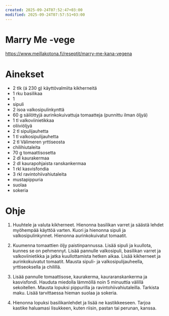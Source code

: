```yaml
---
created: 2025-09-24T07:52:47+03:00
modified: 2025-09-24T07:57:51+03:00
---
```


# Marry Me -vege

https://www.meillakotona.fi/reseptit/marry-me-kana-vegena

# Ainekset

- 2 tlk (á 230 g) käyttövalmiita kikherneitä
- 1 rku basilikaa
- 1
- sipuli
- 2 isoa valkosipulinkynttä
- 60 g säilöttyjä aurinkokuivattuja tomaatteja (punnittu ilman öljyä)
- 1 tl valkoviinietikkaa
- oliiviöljyä
- 2 tl sipulijauhetta
- 1 tl valkosipulijauhetta
- 2 tl Välimeren yrttiseosta
- chilihiutaleita
- 70 g tomaattisosetta
- 2 dl kaurakermaa
- 2 dl kaurapohjaista ranskankermaa
- 1 rkl kasvisfondia
- 3 rkl ravintohiivahiutaleita
- mustapippuria
- suolaa
- sokeria

# Ohje

1. Huuhtele ja valuta kikherneet. Hienonna basilikan varret ja säästä lehdet myöhempää käyttöä varten. Kuori ja hienonna sipuli ja valkosipulinkynnet. Hienonna aurinkokuivatut tomaatit.

1. Kuumenna tomaattien öljy paistinpannussa. Lisää sipuli ja kuullota, kunnes se on pehmennyt. Lisää pannulle valkosipuli, basilikan varret ja valkoviinietikka ja jatka kuullottamista hetken aikaa. Lisää kikherneet ja aurinkokuivatut tomaatit. Mausta sipuli- ja valkosipulijauheella, yrttiseoksella ja chilillä.

1. Lisää pannulle tomaattisose, kaurakerma, kauraranskankerma ja kasvisfondi. Hauduta miedolla lämmöllä noin 5 minuuttia välillä sekoitellen. Mausta lopuksi pippurilla ja ravintohiivahiutaleilla. Tarkista maku. Lisää tarvittaessa hieman suolaa ja sokeria.

1. Hienonna lopuksi basilikanlehdet ja lisää ne kastikkeeseen. Tarjoa kastike haluamasi lisukkeen, kuten riisin, pastan tai perunan, kanssa.

